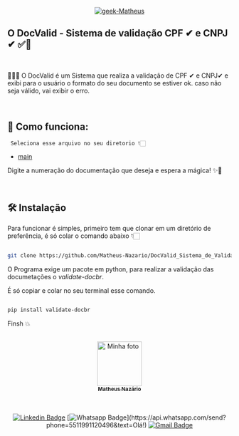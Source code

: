 <p align = "center">
  <a href="https://www.linkedin.com/in/matheus-naz%C3%A1rio-676411b3/">
    <img src="https://i.ibb.co/1LyDXjc/geek-Matheus.png" alt="geek-Matheus" border="0" /></a>
</p>

##  O DocValid - Sistema de validação CPF ✔ e CNPJ ✔  ✅🤖

<br>

<p align = "center" id = "project">

  📂✅🤖 O DocValid é um Sistema que realiza a validação de CPF ✔ e CNPJ✔ e exibi para o usuário o formato do seu documento se estiver ok. caso não seja válido, vai exibir o erro.
 
</p>

<br>

<h2 id = "techs">
  🚀 Como funciona: 
</h2>

` Seleciona esse arquivo no seu diretorio 👇🏻`
- [main](https://github.com/Matheus-Nazario/DocValid_Sistema_de_Validacao_de_documentos_CPF_CNPJ/blob/main/main.py) </br>

Digite a numeração do documentação que deseja e espera a mágica! ✨🌌
 
<br>

## 🛠 Instalação

Para funcionar é simples, primeiro tem que clonar em um diretório de preferência, é só colar o comando abaixo 👇🏻

```sh

git clone https://github.com/Matheus-Nazario/DocValid_Sistema_de_Validacao_de_documentos_CPF_CNPJ.git

```
O Programa exige um pacote em python, para realizar a validação das documetações o _validate-docbr_. 

É só copiar e colar no seu terminal esse comando.

```sh

pip install validate-docbr

```

Finsh 💥

</br>

<center>
<a href="https://github.com/Matheus-Nazario">
  <img src = "https://avatars.githubusercontent.com/u/58954901?v=4" width = "100px;" alt = "Minha foto" />
  <br />
  <sub> <b> Matheus Nazário </b> </sub>
</a>

<br />
<br />

<br/>

[![Linkedin Badge](https://img.shields.io/badge/-LinkedIn-blue?style=for-the-badge&logo=Linkedin&logoColor=white&link=https://www.linkedin.com/in/matheus-nazário-676411b3/)](https://www.linkedin.com/in/matheus-nazário-676411b3/)
[![Whatsapp Badge](https://img.shields.io/badge/-Whatsapp-4CA143?style=for-the-badge&labelColor=4CA143&logo=whatsapp&logoColor=white&link=https://api.whatsapp.com/send?phone=5511991120496&text=Olá!)](https://api.whatsapp.com/send?phone=5511991120496&text=Olá!)
[![Gmail Badge](https://img.shields.io/badge/-Gmail-c14438?style=for-the-badge&logo=Gmail&logoColor=white&link=mailto:matheus.nazario@aluno.faculdadeimpacta.com.br
)](mailto:matheus.nazario@aluno.faculdadeimpacta.com.br
)

</center>
